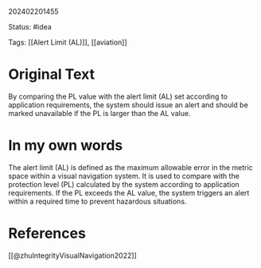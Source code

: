 202402201455

Status: #idea

Tags: [[Alert Limit  (AL)]], [[aviation]]

# Original Text
By comparing the PL value with the alert limit (AL) set according to application requirements, the system should issue an alert and should be marked unavailable if the PL is larger than the AL value.
# In my own words
The alert limit (AL) is defined as the maximum allowable error in the metric space within a visual navigation system. It is used to compare with the protection level (PL) calculated by the system according to application requirements. If the PL exceeds the AL value, the system triggers an alert within a required time to prevent hazardous situations.
# References
[[@zhuIntegrityVisualNavigation2022]]
